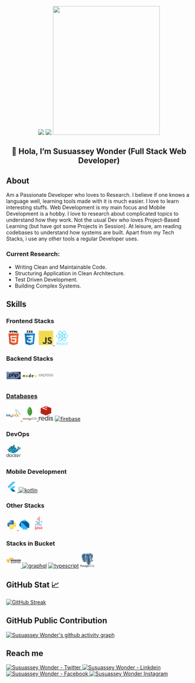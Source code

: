 <div align="center">
<img src="https://user-images.githubusercontent.com/31560385/125456984-bcf140e5-782f-486a-a539-2d4935b8ca00.jpg" height="350px" />
<img src="https://user-images.githubusercontent.com/31560385/125455812-b2ff944e-776a-4b86-b44e-7c52e841834d.jpg" height="350px" />
<img src="https://user-images.githubusercontent.com/31560385/125456989-b9159ff6-9f94-4015-a763-02f13c5f7f60.jpg" height="350px" width="290px"/>
</div>

<span align="center">
  
  ## :wave: Hola, I’m Susuassey Wonder (Full Stack Web Developer)
  
</span>


## About
Am a Passionate Developer who loves to Research. I believe if one knows a language well, learning tools made with it is much easier.
I love to learn interesting stuffs. Web Development is my main focus and Mobile Development is a hobby. I love to research about complicated
topics to understand how they work. Not the usual Dev who loves Project-Based Learning (but have got some Projects in Session). At leisure, am
reading codebases to understand how systems are built. Apart from my Tech Stacks, i use any other tools a regular Developer uses.

### Current Research:
- Writing Clean and Maintainable Code.
- Structuring Application in Clean Architecture.
- Test Driven Development.
- Building Complex Systems.


## Skills
### Frontend Stacks
<a href="https://www.w3.org/html/" target="_blank"> <img src="https://raw.githubusercontent.com/devicons/devicon/master/icons/html5/html5-original-wordmark.svg" alt="html5" width="40" height="40" title="HTML5"/></a>
<a href="https://www.w3.org/Style/CSS/Overview.en.html" target="_blank"> <img src="https://raw.githubusercontent.com/devicons/devicon/master/icons/css3/css3-original-wordmark.svg" alt="html5" width="40" height="40" title="CSS3"/></a>
<a href="https://developer.mozilla.org/en-US/docs/Web/JavaScript" target="_blank"> <img src="https://raw.githubusercontent.com/devicons/devicon/master/icons/javascript/javascript-original.svg" alt="javascript" width="40" height="40" title="JavaScript"/> </a>
<a href="https://reactjs.org/" target="_blank"> <img src="https://raw.githubusercontent.com/devicons/devicon/master/icons/react/react-original-wordmark.svg" alt="react" width="40" height="40" title="ReactJs"/> </a>

### Backend Stacks
<a href="https://www.php.net" target="_blank"> <img src="https://raw.githubusercontent.com/devicons/devicon/master/icons/php/php-original.svg" alt="php" width="40" height="40" title="PHP"/></a>
<a href="https://nodejs.org" target="_blank"> <img src="https://raw.githubusercontent.com/devicons/devicon/master/icons/nodejs/nodejs-original-wordmark.svg" alt="nodejs" width="40" height="40" title="NodeJS"/></a> 
<a href="https://expressjs.com" target="_blank"> <img src="https://raw.githubusercontent.com/devicons/devicon/master/icons/express/express-original-wordmark.svg" alt="express" width="40" height="40" title="ExpressJS"/>

### Databases
<a href="https://www.mysql.com/" target="_blank"> <img src="https://raw.githubusercontent.com/devicons/devicon/master/icons/mysql/mysql-original-wordmark.svg" alt="mysql" width="40" height="40" title="MySQL"/> </a>
<a href="https://www.mongodb.com/" target="_blank"> <img src="https://raw.githubusercontent.com/devicons/devicon/master/icons/mongodb/mongodb-original-wordmark.svg" alt="mongodb" width="40" height="40" title="MongoDB"/> </a>
<a href="https://redis.io" target="_blank"> <img src="https://raw.githubusercontent.com/devicons/devicon/master/icons/redis/redis-original-wordmark.svg" alt="redis" width="40" height="40" title="Redis"/></a>
<a href="https://firebase.google.com/" target="_blank"> <img src="https://www.vectorlogo.zone/logos/firebase/firebase-icon.svg" alt="firebase" width="40" height="40" title="Firebase"/></a>

### DevOps
<a href="https://www.docker.com/" target="_blank"> <img src="https://raw.githubusercontent.com/devicons/devicon/master/icons/docker/docker-original-wordmark.svg" alt="docker" width="40" height="40" title="Docker"/></a>


### Mobile Development
<img height="30" src="https://raw.githubusercontent.com/github/explore/80688e429a7d4ef2fca1e82350fe8e3517d3494d/topics/flutter/flutter.png" title="Flutter"><a href="https://kotlinlang.org" target="_blank"> <img src="https://www.vectorlogo.zone/logos/kotlinlang/kotlinlang-icon.svg" alt="kotlin" width="30" height="30" title="Kotlin"/></a>


### Other Stacks
<a href="https://www.python.org" target="_blank"><img src="https://raw.githubusercontent.com/devicons/devicon/master/icons/python/python-original.svg" alt="python" width="30" height="30" title="Python"/> </a>
<img height="30" src="https://raw.githubusercontent.com/github/explore/80688e429a7d4ef2fca1e82350fe8e3517d3494d/topics/dart/dart.png" title="Dart">
<a href="https://www.java.com" target="_blank"> <img src="https://raw.githubusercontent.com/devicons/devicon/master/icons/java/java-original-wordmark.svg" alt="Java" width="40" height="40" title="Java"/></a> 

### Stacks in Bucket
<a href="https://aws.amazon.com" target="_blank"> <img src="https://raw.githubusercontent.com/devicons/devicon/master/icons/amazonwebservices/amazonwebservices-original-wordmark.svg" alt="aws" width="40" height="40" title="Amazon Web Service"/> </a>
<a href=""><img src="https://www.vectorlogo.zone/logos/graphql/graphql-icon.svg" alt="graphql" width="40" height="40" title="GraphQL"/></a>
<a href="https://www.typescriptlang.org" target="_blank"> <img src="https://user-images.githubusercontent.com/31560385/125525761-445a5c6e-6785-4834-85f6-510c949f7557.png" alt="typescript" width="40" height="40" title="Typescript"/></a> 
<a href="https://www.postgresql.org" target="_blank"> <img src="https://raw.githubusercontent.com/devicons/devicon/master/icons/postgresql/postgresql-original-wordmark.svg" alt="postgresql" width="40" height="40" title="PostgreSQL"/> </a>

## GitHub Stat 📈
<!-- <img src="https://github-readme-stats.vercel.app/api/top-langs/?username=Marvrog&layout=compact"> -->

[![GitHub Streak](https://github-readme-streak-stats.herokuapp.com/?user=Marvrog&theme=neon-palenight)](https://github.com/Marvrog)


## GitHub Public Contribution
[![Susuassey Wonder's github activity graph](https://activity-graph.herokuapp.com/graph?username=Marvrog&theme=rogue&area_color=FF0000FF&area=true&&line=f8dc3b&&point=eeeeee&&color=ffffff&&custom_title=Susuassey%20Wonder%20Prog\'s%20Public%20Contribution&&bg_color=212237)](https://github.com/Marvrog)

<!-- <p align="center">
  <img src="https://github-readme-streak-stats.herokuapp.com/?user=Marvrog&theme=neon-palenight" />
</p> -->


## Reach me
<div>
  <a href="https://twitter.com/Mastermind_Prog?s=09">
  <img height="55px" alt="Susuassey Wonder - Twitter" width="30px" src="https://cdn.jsdelivr.net/npm/simple-icons@v3/icons/twitter.svg" />
</a>
<a href="https://linkedin.com/in/susuassey-wonder-096a17178">
  <img height="55px" alt="Susuassey Wonder - Linkdein" width="30px" src="https://cdn.jsdelivr.net/npm/simple-icons@v3/icons/linkedin.svg" />
</a>
<a href="https://m.facebook.com/wonder.susuassey?fref=nf">
  <img height="55px" alt="Susuassey Wonder - Facebook" width="30px" src="https://cdn.jsdelivr.net/npm/simple-icons@v3/icons/facebook.svg" />
  </a>
<a href="https://www.instagram.com/susuassey_wonder/">
  <img height="55px" alt="Susuassey Wonder Instagram" width="30px" src="https://cdn.jsdelivr.net/npm/simple-icons@v3/icons/instagram.svg" />
</a>
<br>
</div>
